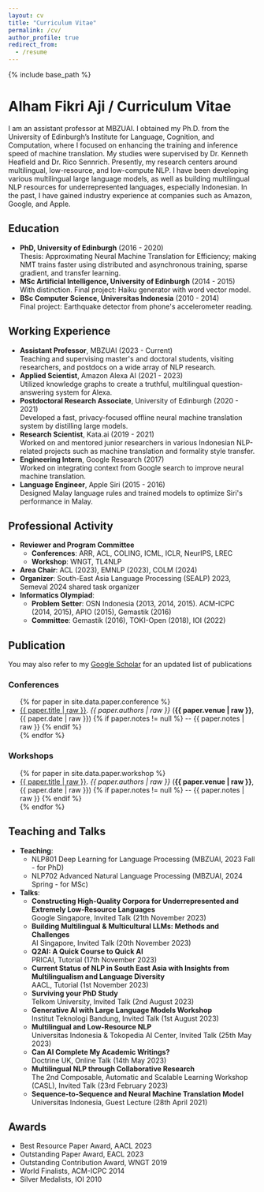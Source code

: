 ```yaml
---
layout: cv
title: "Curriculum Vitae"
permalink: /cv/
author_profile: true
redirect_from:
  - /resume
---
```


{% include base_path %}
# Alham Fikri Aji / Curriculum Vitae

I am an assistant professor at MBZUAI. I obtained my Ph.D. from the University of Edinburgh’s Institute for Language, Cognition, and Computation, where I focused on enhancing the training and inference speed of machine translation. My studies were supervised by Dr. Kenneth Heafield and Dr. Rico Sennrich. Presently, my research centers around multilingual, low-resource, and low-compute NLP. I have been developing various multilingual large language models, as well as building multilingual NLP resources for underrepresented languages, especially Indonesian. In the past, I have gained industry experience at companies such as Amazon, Google, and Apple.

## Education

* **PhD, University of Edinburgh** (2016 - 2020)\
<span class='desc'>Thesis: Approximating Neural Machine Translation for Efficiency; making NMT trains faster using distributed and asynchronous training, sparse gradient, and transfer learning.</span>
* **MSc Artificial Intelligence, University of Edinburgh** (2014 - 2015)\
<span class='desc'>With distinction. Final project: Haiku generator with word vector model.</span>
* **BSc Computer Science, Universitas Indonesia** (2010 - 2014)\
<span class='desc'>Final project: Earthquake detector from phone's accelerometer reading.</span>

## Working Experience

* **Assistant Professor**, MBZUAI (2023 - Current)\
  Teaching and supervising master's and doctoral students, visiting researchers, and postdocs on a wide array of NLP research.
* **Applied Scientist**, Amazon Alexa AI (2021 - 2023)\
  Utilized knowledge graphs to create a truthful, multilingual question-answering system for Alexa.
* **Postdoctoral Research Associate**, University of Edinburgh (2020 - 2021)\
 Developed a fast, privacy-focused offline neural machine translation system by distilling large models.
* **Research Scientist**, Kata.ai (2019 - 2021)\
  Worked on and mentored junior researchers in various Indonesian NLP-related projects such as machine translation and formality style transfer. 
* **Engineering Intern**, Google Research (2017)\
  Worked on integrating context from Google search to improve neural machine translation.
* **Language Engineer**, Apple Siri (2015 - 2016)\
  Designed Malay language rules and trained models to optimize Siri's performance in Malay. 

## Professional Activity

* **Reviewer and Program Committee**
  * **Conferences**: ARR, ACL, COLING, ICML, ICLR, NeurIPS, LREC
  * **Workshop**: WNGT, TL4NLP
* **Area Chair**: ACL (2023), EMNLP (2023), COLM (2024)
* **Organizer**: South-East Asia Language Processing (SEALP) 2023, Semeval 2024 shared task organizer
* **Informatics Olympiad**:
  * **Problem Setter**: OSN Indonesia (2013, 2014, 2015). ACM-ICPC (2014, 2015), APIO (2015), Gemastik (2016)
  * **Committee**: Gemastik (2016), TOKI-Open (2018), IOI (2022)

<div class="page-break"></div>

## Publication

You may also refer to my [Google Scholar](https://scholar.google.ca/citations?hl=en&user=0Cyfqv4AAAAJ&view_op=list_works&sortby=pubdate) for an updated list of publications
### Conferences

<ul>
{% for paper in site.data.paper.conference %}
<li> <a href="{{ paper.url }}">{{ paper.title | raw }}</a>. <i>{{ paper.authors | raw }}</i> (<b>{{ paper.venue | raw }}</b>, {{ paper.date | raw }})
{% if paper.notes != null %} -- {{ paper.notes | raw }}
{% endif %}
</li>
{% endfor %}
</ul>

### Workshops
<ul>
{% for paper in site.data.paper.workshop %}
<li> <a href="{{ paper.url }}">{{ paper.title | raw }}</a>. <i>{{ paper.authors | raw }}</i> (<b>{{ paper.venue | raw }}</b>, {{ paper.date | raw }})
{% if paper.notes != null %} -- {{ paper.notes | raw }}
{% endif %}
</li>
{% endfor %}
</ul>


## Teaching and Talks

* **Teaching**:
  * NLP801 Deep Learning for Language Processing (MBZUAI, 2023 Fall - for PhD)
  * NLP702 Advanced Natural Language Processing (MBZUAI, 2024 Spring - for MSc) 
* **Talks**:
  * **Constructing High-Quality Corpora for Underrepresented and Extremely Low-Resource
Languages**\
    Google Singapore, Invited Talk (21th November 2023)  
  * **Building Multilingual & Multicultural LLMs: Methods and Challenges**\
    AI Singapore, Invited Talk (20th November 2023)
  * **Q2AI: A Quick Course to Quick AI**\
    PRICAI, Tutorial (17th November 2023)
  * **Current Status of NLP in South East Asia with Insights from Multilingualism and Language Diversity**\
    AACL, Tutorial (1st November 2023)
  * **Surviving your PhD Study**\
    Telkom University, Invited Talk (2nd August 2023)
  * **Generative AI with Large Language Models Workshop**\
    Institut Teknologi Bandung, Invited Talk (1st August 2023)
  * **Multilingual and Low-Resource NLP**\
    Universitas Indonesia & Tokopedia AI Center, Invited Talk (25th May 2023)
  * **Can AI Complete My Academic Writings?**\
    Doctrine UK, Online Talk (14th May 2023)
  * **Multilingual NLP through Collaborative Research**\
    The 2nd Composable, Automatic and Scalable Learning Workshop (CASL), Invited Talk (23rd February 2023)
  * **Sequence-to-Sequence and Neural Machine Translation Model**\
    Universitas Indonesia, Guest Lecture (28th April 2021)

## Awards
* Best Resource Paper Award, AACL 2023
* Outstanding Paper Award, EACL 2023
* Outstanding Contribution Award, WNGT 2019
* World Finalists, ACM-ICPC 2014
* Silver Medalists, IOI 2010

